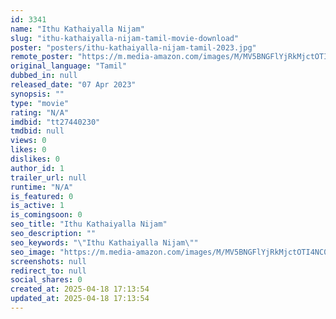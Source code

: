 ```yaml
---
id: 3341
name: "Ithu Kathaiyalla Nijam"
slug: "ithu-kathaiyalla-nijam-tamil-movie-download"
poster: "posters/ithu-kathaiyalla-nijam-tamil-2023.jpg"
remote_poster: "https://m.media-amazon.com/images/M/MV5BNGFlYjRkMjctOTI4NC00MTFkLWI5ZGEtMWJjZWYxMDI2YWM5XkEyXkFqcGdeQXVyMTUzNTgzNzM0._V1_SX300.jpg"
original_language: "Tamil"
dubbed_in: null
released_date: "07 Apr 2023"
synopsis: ""
type: "movie"
rating: "N/A"
imdbid: "tt27440230"
tmdbid: null
views: 0
likes: 0
dislikes: 0
author_id: 1
trailer_url: null
runtime: "N/A"
is_featured: 0
is_active: 1
is_comingsoon: 0
seo_title: "Ithu Kathaiyalla Nijam"
seo_description: ""
seo_keywords: "\"Ithu Kathaiyalla Nijam\""
seo_image: "https://m.media-amazon.com/images/M/MV5BNGFlYjRkMjctOTI4NC00MTFkLWI5ZGEtMWJjZWYxMDI2YWM5XkEyXkFqcGdeQXVyMTUzNTgzNzM0._V1_SX300.jpg"
screenshots: null
redirect_to: null
social_shares: 0
created_at: 2025-04-18 17:13:54
updated_at: 2025-04-18 17:13:54
---
```


